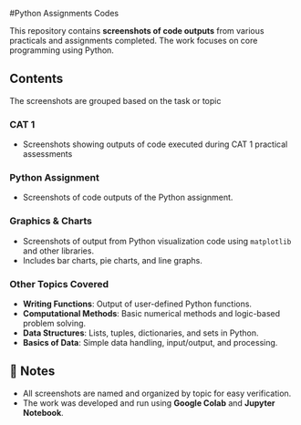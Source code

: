 #Python Assignments Codes

This repository contains **screenshots of code outputs** from various practicals and assignments completed. The work focuses on core programming using Python.

## Contents

The screenshots are grouped based on the task or topic

### CAT 1
- Screenshots showing outputs of code executed during CAT 1 practical assessments

### Python Assignment
- Screenshots of code outputs of the Python assignment.

### Graphics & Charts
- Screenshots of output from Python visualization code using `matplotlib` and other libraries.
- Includes bar charts, pie charts, and line graphs.

### Other Topics Covered
- **Writing Functions**: Output of user-defined Python functions.
- **Computational Methods**: Basic numerical methods and logic-based problem solving.
- **Data Structures**: Lists, tuples, dictionaries, and sets in Python.
- **Basics of Data**: Simple data handling, input/output, and processing.

## 📝 Notes

- All screenshots are named and organized by topic for easy verification.
- The work was developed and run using **Google Colab** and **Jupyter Notebook**.
